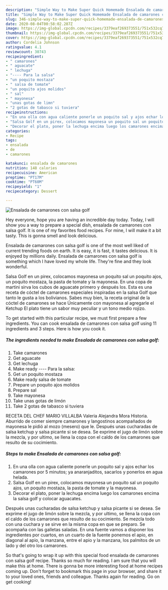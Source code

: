 ```yaml
---
description: "Simple Way to Make Super Quick Homemade Ensalada de camarones con salsa golf"
title: "Simple Way to Make Super Quick Homemade Ensalada de camarones con salsa golf"
slug: 346-simple-way-to-make-super-quick-homemade-ensalada-de-camarones-con-salsa-golf
date: 2020-08-04T00:58:02.287Z
image: https://img-global.cpcdn.com/recipes/3379eaf269373551/751x532cq70/ensalada-de-camarones-con-salsa-golf-foto-principal.jpg
thumbnail: https://img-global.cpcdn.com/recipes/3379eaf269373551/751x532cq70/ensalada-de-camarones-con-salsa-golf-foto-principal.jpg
cover: https://img-global.cpcdn.com/recipes/3379eaf269373551/751x532cq70/ensalada-de-camarones-con-salsa-golf-foto-principal.jpg
author: Cordelia Johnson
ratingvalue: 4.1
reviewcount: 30743
recipeingredient:
- " camarones"
- " aguacate"
- " lechuga"
- "---- Para la salsa"
- "un poquito mostaza"
- " salsa de tomate"
- "un poquito ajos molidos"
- " sal"
- " mayonesa"
- "unas gotas de limn"
- "2 gotas de tabasco si tuviera"
recipeinstructions:
- "En una olla con agua caliente ponerle un poquito sal y ajos echar los camarones por 5 minutos; ya anaranjaditos, sacarlos y ponerlos en agua helada."
- "Salsa Golf en un pirex, colocamos mayonesa un poquito sal un poquito ajos, un poquito mostaza, la pasta de tomate y la mayonesa."
- "Decorar el plato, poner la lechuga encima luego los camarones encima la salsa golf y colocar aguacates."
categories:
- Recipe
tags:
- ensalada
- de
- camarones

katakunci: ensalada de camarones 
nutrition: 148 calories
recipecuisine: American
preptime: "PT17M"
cooktime: "PT60M"
recipeyield: "1"
recipecategory: Dessert

---
```



![Ensalada de camarones con salsa golf](https://img-global.cpcdn.com/recipes/3379eaf269373551/751x532cq70/ensalada-de-camarones-con-salsa-golf-foto-principal.jpg)

Hey everyone, hope you are having an incredible day today. Today, I will show you a way to prepare a special dish, ensalada de camarones con salsa golf. It is one of my favorites food recipes. For mine, I will make it a bit tasty. This is gonna smell and look delicious.

Ensalada de camarones con salsa golf is one of the most well liked of current trending foods on earth. It is easy, it is fast, it tastes delicious. It is enjoyed by millions daily. Ensalada de camarones con salsa golf is something which I have loved my whole life. They're fine and they look wonderful.

Salsa Golf en un pirex, colocamos mayonesa un poquito sal un poquito ajos, un poquito mostaza, la pasta de tomate y la mayonesa. En una copa de martini sirva los cubos de aguacate primero y después los. Esta es una receta de cóctel de camarones especiales inspiradas en la salsa Golf que tanto le gusta a los bolivianos. Sabes muy bien, la receta original de la cóctel de camarones se hace Únicamente con mayonesa al agregarle el Ketchup El plato tiene un sabor muy peculiar y un tono medio rojizo.


To get started with this particular recipe, we must first prepare a few ingredients. You can cook ensalada de camarones con salsa golf using 11 ingredients and 3 steps. Here is how you cook it.

<!--inarticleads1-->

##### The ingredients needed to make Ensalada de camarones con salsa golf:

1. Take  camarones
1. Get  aguacate
1. Get  lechuga
1. Make ready ---- Para la salsa:
1. Get un poquito mostaza
1. Make ready  salsa de tomate
1. Prepare un poquito ajos molidos
1. Prepare  sal
1. Take  mayonesa
1. Take unas gotas de limón
1. Take 2 gotas de tabasco si tuviera


RECETA DEL CHEF MARIO VILLALBA Valeria Alejandra Mora Historia. Aburrido de comer siempre camarones y langostinos acompañados de mayonesa le pidió al mozo (mesero) que le. Después unas cucharadas de salsa ketchup y salsa picante si se desea. Se exprime el jugo de limón sobre la mezcla, y por ultimo, se llena la copa con el caldo de los camarones que resulto de su cocimiento. 

<!--inarticleads2-->

##### Steps to make Ensalada de camarones con salsa golf:

1. En una olla con agua caliente ponerle un poquito sal y ajos echar los camarones por 5 minutos; ya anaranjaditos, sacarlos y ponerlos en agua helada.
1. Salsa Golf en un pirex, colocamos mayonesa un poquito sal un poquito ajos, un poquito mostaza, la pasta de tomate y la mayonesa.
1. Decorar el plato, poner la lechuga encima luego los camarones encima la salsa golf y colocar aguacates.


Después unas cucharadas de salsa ketchup y salsa picante si se desea. Se exprime el jugo de limón sobre la mezcla, y por ultimo, se llena la copa con el caldo de los camarones que resulto de su cocimiento. Se mezcla todo con una cuchara y se sirve en la misma copa en que se preparo. Se acompaña con las galletas saladas. En una fuente vamos a disponer los ingredientes por cuartos, en un cuarto de la fuente ponemos el apio, en diagonal al apio, la manzana, entre el apio y la manzana, los palmitos de un lado y del otro los camarones. 

So that's going to wrap it up with this special food ensalada de camarones con salsa golf recipe. Thanks so much for reading. I am sure that you will make this at home. There is gonna be more interesting food at home recipes coming up. Don't forget to bookmark this page in your browser, and share it to your loved ones, friends and colleague. Thanks again for reading. Go on get cooking!

